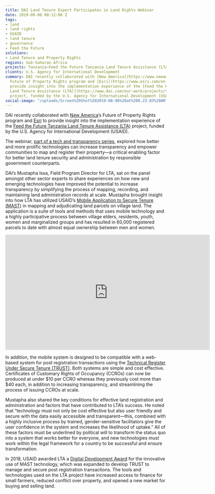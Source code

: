 ```yaml
---
title: DAI Land Tenure Expert Participates in Land Rights Webinar
date: 2019-08-08 08:12:00 Z
tags:
- land
- land rights
- USAID
- land tenure
- governance
- Feed the Future
solutions:
- Land Tenure and Property Rights
regions: Sub-Saharan Africa
projects: Tanzania—Feed the Future Tanzania Land Tenure Assistance (LTA)
clients: U.S. Agency for International Development
summary: DAI recently collaborated with [New America](https://www.newamerica.org/)’s
  Future of Property Rights program and [Esri](https://www.esri.com/en-us/home) to
  provide insight into the implementation experience of the [Feed the Future Tanzania
  Land Tenure Assistance (LTA)](https://www.dai.com/our-work/projects/tanzania-feed-future-tanzania-land-tenure-assistance-lta)
  project, funded by the U.S. Agency for International Development (USAID).
social-image: "/uploads/Screen%20Shot%202019-08-08%20at%208.23.03%20AM.png"
---
```


DAI recently collaborated with [New America](https://www.newamerica.org/)’s Future of Property Rights program and [Esri](https://www.esri.com/en-us/home) to provide insight into the implementation experience of the [Feed the Future Tanzania Land Tenure Assistance (LTA)](https://www.dai.com/our-work/projects/tanzania-feed-future-tanzania-land-tenure-assistance-lta) project, funded by the U.S. Agency for International Development (USAID).

The webinar, [part of a tech and transparency series](https://landportal.org/event/2019/07/webinar-tech-and-transparency-democratizing-data-and-empowering-communities-cutting), explored how better and more prolific technologies can increase transparency and empower communities to map and register their property—a critical enabling factor for better land tenure security and administration by responsible government counterparts.

DAI’s Mustapha Issa, Field Program Director for LTA, sat on the panel amongst other sector experts to share experiences on how new and emerging technologies have improved the potential to increase transparency by simplifying the process of mapping, recording, and maintaining land administration records at scale. Mustapha brought insight into how LTA has utilized USAID’s [Mobile Application to Secure Tenure (MAST)](https://www.land-links.org/tool-resource/mobile-applications-to-secure-tenure-mast/) in mapping and adjudicating land parcels on village land. The application is a suite of tools and methods that uses mobile technology and a highly participative process between village elders, residents, youth, women and marginalized groups and has resulted in 60,000 registered parcels to date with almost equal ownership between men and women.

<iframe src="https://player.vimeo.com/video/326565759" width="640" height="360" frameborder="0" allow="autoplay; fullscreen" allowfullscreen></iframe>

In addition, the mobile system is designed to be compatible with a web-based system for post registration transactions using the [Technical Register Under Secure Tenure (TRUST)](https://dai-global-developments.com/articles/beyond-boundaries-how-secure-land-tenure-is-improving-lives-in-rural-tanzania). Both systems are simple and cost effective. Certificates of Customary Rights of Occupancy (CCROs) can now be produced at under $10 per CCRO whereas they previously cost more than $40 each, in addition to increasing transparency, and streamlining the process of issuing CCROs at scale.

Mustapha also shared the key conditions for effective land registration and administration and factors that have contributed to LTA’s success. He noted that “technology must not only be cost effective but also user friendly and secure with the data easily accessible and transparent—this, combined with a highly inclusive process by trained, gender-sensitive facilitators give the user confidence in the system and increases the likelihood of uptake.” All of these factors must be underlined by political will to transform the status quo into a system that works better for everyone, and new technologies must work within the legal framework for a country to be successful and ensure transformation.

In 2018, USAID awarded LTA a [Digital Development Award](http://www.digitaldevelopment.org/feed-future-tanzania-land-tenure-assistance) for the innovative use of MAST technology, which was expanded to develop TRUST to manage and secure post registration transactions. The tools and technologies used on the LTA project have increased access to finance for small farmers, reduced conflict over property, and opened a new market for buying and selling land. 